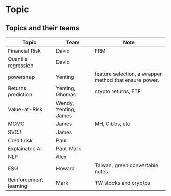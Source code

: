
# Topic

## Topics and their teams 

| Topic | Team| Note|
|---|--|---|
| Financial Risk | David| FRM
| Quantile regression | David|
| powershap | Yenting| feature selection, a wrapper method that ensure power. | 
| Returns prediction | Yenting, Ghomas| crypto returns, ETF|
| Value-at-Risk| Wendy, Yenting, James| 
| MCMC|James| MH, Gibbs, etc|
| SVCJ | James | 
| Credit risk | Paul|
| Explainable AI | Paul, Mark|
| NLP | Alex|
|ESG| Howard| Taiwan, green convertable notes|
| Reinforcement learning|Mark| TW stocks and cryptos|
